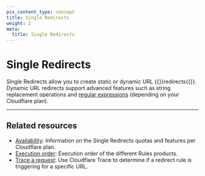 ```yaml
---
pcx_content_type: concept
title: Single Redirects
weight: 2
meta:
  title: Single Redirects
---
```


# Single Redirects

Single Redirects allow you to create static or dynamic URL {{<glossary-tooltip term_id="redirect">}}redirects{{</glossary-tooltip>}}. Dynamic URL redirects support advanced features such as string replacement operations and [regular expressions](/ruleset-engine/rules-language/values/#string-values-and-regular-expressions) (depending on your Cloudflare plan).

---

## Related resources

* [Availability](/rules/url-forwarding/#availability): Information on the Single Redirects quotas and features per Cloudflare plan.
* [Execution order](/rules/url-forwarding/#execution-order): Execution order of the different Rules products.
* [Trace a request](/fundamentals/basic-tasks/trace-request/): Use Cloudflare Trace to determine if a redirect rule is triggering for a specific URL.

